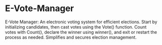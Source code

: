 # E-Vote-Manager
E-Vote Manager: An electronic voting system for efficient elections. Start by initializing candidates, then cast votes using the Vote() function. Count votes with Count(), declare the winner using winner(), and exit or restart the process as needed. Simplifies and secures election management.
